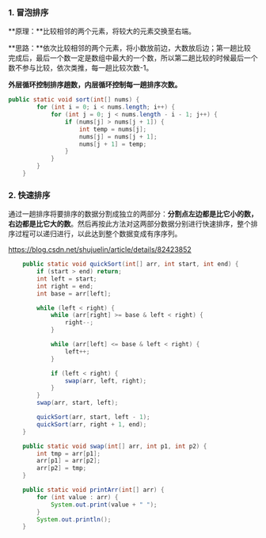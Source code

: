 ### 1. 冒泡排序 

**原理：**比较相邻的两个元素，将较大的元素交换至右端。

**思路：**依次比较相邻的两个元素，将小数放前边，大数放后边；第一趟比较完成后，最后一个数一定是数组中最大的一个数，所以第二趟比较的时候最后一个数不参与比较，依次类推，每一趟比较次数-1。

**外层循环控制排序趟数，内层循环控制每一趟排序次数。**

~~~java
public static void sort(int[] nums) {
        for (int i = 0; i < nums.length; i++) {
            for (int j = 0; j < nums.length - i - 1; j++) {
                if (nums[j] > nums[j + 1]) {
                    int temp = nums[j];
                    nums[j] = nums[j + 1];
                    nums[j + 1] = temp;
                }
            }
        }
    }
~~~



### 2. 快速排序

通过一趟排序将要排序的数据分割成独立的两部分：**分割点左边都是比它小的数，右边都是比它大的数**。然后再按此方法对这两部分数据分别进行快速排序，整个排序过程可以递归进行，以此达到整个数据变成有序序列。

https://blog.csdn.net/shujuelin/article/details/82423852

~~~java
    public static void quickSort(int[] arr, int start, int end) {
        if (start > end) return;
        int left = start;
        int right = end;
        int base = arr[left];

        while (left < right) {
            while (arr[right] >= base & left < right) {
                right--;
            }

            while (arr[left] <= base & left < right) {
                left++;
            }

            if (left < right) {
                swap(arr, left, right);
            }
        }
        swap(arr, start, left);

        quickSort(arr, start, left - 1);
        quickSort(arr, right + 1, end);
    }

    public static void swap(int[] arr, int p1, int p2) {
        int tmp = arr[p1];
        arr[p1] = arr[p2];
        arr[p2] = tmp;
    }

    public static void printArr(int[] arr) {
        for (int value : arr) {
            System.out.print(value + " ");
        }
        System.out.println();
    }
~~~




